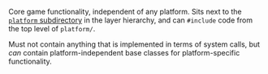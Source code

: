 Core game functionality, independent of any platform. Sits next to the [`platform` subdirectory](../platform/) in the layer hierarchy, and can `#include` code from the top level of `platform/`.

Must not contain anything that is implemented in terms of system calls, but *can* contain platform-independent base classes for platform-specific functionality.
